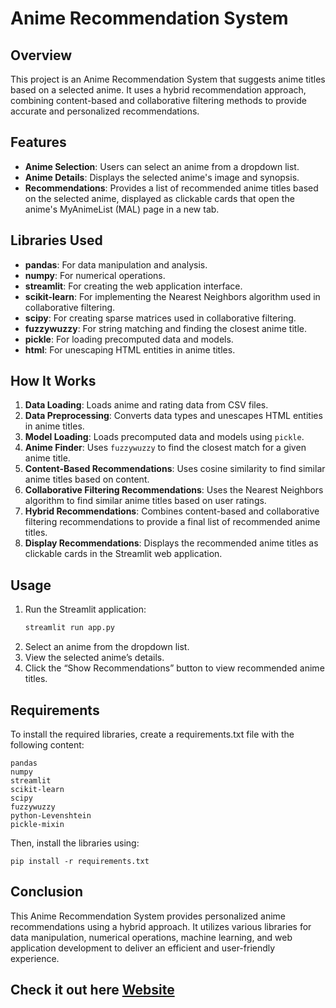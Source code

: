 # Anime Recommendation System

## Overview
This project is an Anime Recommendation System that suggests anime titles based on a selected anime. It uses a hybrid recommendation approach, combining content-based and collaborative filtering methods to provide accurate and personalized recommendations.

## Features
- **Anime Selection**: Users can select an anime from a dropdown list.
- **Anime Details**: Displays the selected anime's image and synopsis.
- **Recommendations**: Provides a list of recommended anime titles based on the selected anime, displayed as clickable cards that open the anime's MyAnimeList (MAL) page in a new tab.

## Libraries Used
- **pandas**: For data manipulation and analysis.
- **numpy**: For numerical operations.
- **streamlit**: For creating the web application interface.
- **scikit-learn**: For implementing the Nearest Neighbors algorithm used in collaborative filtering.
- **scipy**: For creating sparse matrices used in collaborative filtering.
- **fuzzywuzzy**: For string matching and finding the closest anime title.
- **pickle**: For loading precomputed data and models.
- **html**: For unescaping HTML entities in anime titles.

## How It Works
1. **Data Loading**: Loads anime and rating data from CSV files.
2. **Data Preprocessing**: Converts data types and unescapes HTML entities in anime titles.
3. **Model Loading**: Loads precomputed data and models using `pickle`.
4. **Anime Finder**: Uses `fuzzywuzzy` to find the closest match for a given anime title.
5. **Content-Based Recommendations**: Uses cosine similarity to find similar anime titles based on content.
6. **Collaborative Filtering Recommendations**: Uses the Nearest Neighbors algorithm to find similar anime titles based on user ratings.
7. **Hybrid Recommendations**: Combines content-based and collaborative filtering recommendations to provide a final list of recommended anime titles.
8. **Display Recommendations**: Displays the recommended anime titles as clickable cards in the Streamlit web application.

## Usage
1. Run the Streamlit application:
   ```bash
   streamlit run app.py
2. Select an anime from the dropdown list.
3. View the selected anime’s details.
4. Click the “Show Recommendations” button to view recommended anime titles.

## Requirements
To install the required libraries, create a requirements.txt file with the following content:
```
pandas
numpy
streamlit
scikit-learn
scipy
fuzzywuzzy
python-Levenshtein
pickle-mixin
```

Then, install the libraries using:
```
pip install -r requirements.txt
```

## Conclusion
This Anime Recommendation System provides personalized anime recommendations using a hybrid approach. It utilizes various libraries for data manipulation, numerical operations, machine learning, and web application development to deliver an efficient and user-friendly experience.

## Check it out here [Website](https://diabetes-prediction-project-dfzpbdjdkbbuzwqffggbf6.streamlit.app/)
